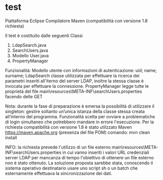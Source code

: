 # test
Piattaforma Eclipse
Compilatore Maven (compatibilità con versione 1.8 richiesta)

Il test è costituito dalle seguenti Classi
1) LdapSearch.java
2) SearchUsers.java
3) Modello User.java 
4) PropertyManager

Funzionalità:
Modello utente con informazioni di autenticazione:  uid; name; surname;
LdapSearch classe utilizzata per effettuare la ricerca dei parametri inseriti all'iterno del server LDAP, inoltre la stessa classe è invocata per effettuare la connessione.
PropertyManager legge tutte le proprietà del file main\resources\META-INF\searchUsers.properties facendo delle GET
 

Nota:
durante la fase di preparazione è emersa la possibilità di utilizzare il singleton: gestire soltanto un’unica istanza della classe stessa  creata all’interno del programma. Funzionalità scelta per ovviare a problematiche di login simultaneo che potrebbero mandare in errore l'esecuzione.
Per la richiesta compatibilità con versione 1.8 è stato utilzzato Maven https://maven.apache.org (presenza del file POM)
 comando: mvn clean install

INFO:
la richiesta prevede l'utilizzo di un file esterno
main\resources\META-INF\searchUsers.properties
in cui vanno inseriti i valori URL credenziali server LDAP
per mancanza di tempo l'obiettivo di ottenere un file esterno non è stato ottenuto.
La soluzione proposta sarebbe stata, conoscendo il sistema operativo destinatario usare uno script sh o un batch che esternamente effettuava la sincronizzazione dei dati.
